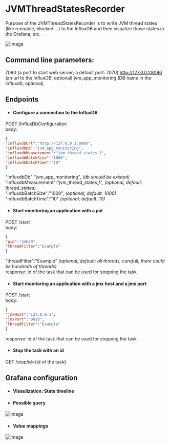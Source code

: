 # JVMThreadStatesRecorder

Purpose of the JVMThreadStatesRecorder is to write JVM thread states (like runnable, blocked ...) to the InfluxDB and then visualize those states in the Grafana, etc.

![image](https://user-images.githubusercontent.com/79479018/160123811-21223bf5-466c-4f8d-9652-170e3ac6d905.png)


## Command line parameters:  
7080 (a port to start web server; a default port: 7070) http://127.0.0.1:8086 (an url to the InfluxDB; optional) jvm_app_monitoring (DB name in the Influxdb; optional)

## Endpoints

- #### Configure a connection to the InfluxDB  
POST /InfluxDbConfiguration  
body:
```json
{  
"influxdbUrl":"http://127.0.0.1:8086",  
"influxdbDb":"jvm_app_monitoring",  
"influxdbMeasurement":"jvm_thread_states_1",  
"influxdbBatchSize":"1000",  
"influxdbBatchTime":"10"  
}
```
"influxdbDb":"jvm_app_monitoring",  *(db should be existed)*  
"influxdbMeasurement":"jvm_thread_states_1",  *(optional, default: thread_states)*  
"influxdbBatchSize":"1000",  *(optional, default: 1000)*  
"influxdbBatchTime":"10"  *(optional, default: 10)* 

- #### Start monitoring an application with a pid  
POST /start  
body:
```json
{  
"pid":"44620",  
"threadFilter":"Example"  
}  
```
"threadFilter":"Example" *(optional, default: all threads, carefull, there could be hundreds of threads)*  
response: id of the task that can be used for stopping the task  
  
- #### Start monitoring an application with a jmx host and a jmx port  
POST /start  
body:
```json
{  
"jmxHost":"127.0.0.1",  
"jmxPort":"9010",  
"threadFilter":"Example"  
}  
```
response: id of the task that can be used for stopping the task  
  
- #### Stop the task with an id  
GET /stop/id={id of the task}  


## Grafana configuration  

- #### Visaulization: State timeline

- #### Possible query  
![image](https://user-images.githubusercontent.com/79479018/160241944-03c1b717-69c8-42be-afd5-b1e65a025a09.png)  

- #### Value mappings  
![image](https://user-images.githubusercontent.com/79479018/160242159-ab79b34a-6213-4728-ab64-8193456e6795.png)


